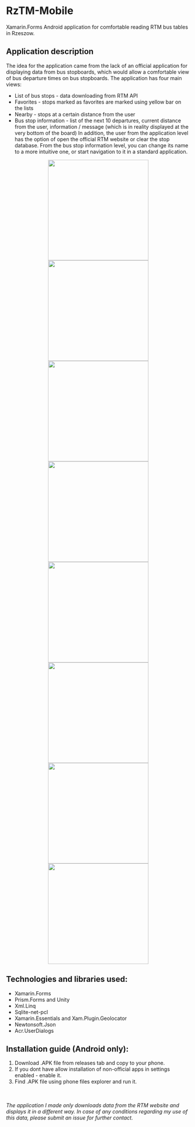 # RzTM-Mobile
Xamarin.Forms Android application for comfortable reading RTM bus tables in Rzeszow.


## Application description
The idea for the application came from the lack of an official application for displaying data from bus stopboards, which would allow a comfortable view of bus departure times on bus stopboards.
The application has four main views:
* List of bus stops - data downloading from RTM API
* Favorites - stops marked as favorites are marked using yellow bar on the lists
* Nearby - stops at a certain distance from the user
* Bus stop information - list of the next 10 departures, current distance from the user, information / message (which is in reality displayed at the very bottom of the board)
In addition, the user from the application level has the option of open the official RTM website or clear the stop database. From the bus stop information level, you can change its name to a more intuitive one, or start navigation to it in a standard application.

<p align="center">
  <img src="/Files/screenshots/busStopsList.png" width="275" />
  <img src="/Files/screenshots/favorites.png" width="275" /> 
  <img src="/Files/screenshots/nearby.png" width="275" />
  <img align="top" src="/Files/screenshots/details.png" width="275" />
  <img src="/Files/screenshots/busStopsList-ios.png" width="275" />
  <img src="/Files/screenshots/favorites-ios.png" width="275" /> 
  <img src="/Files/screenshots/nearby-ios.png" width="275" />
  <img src="/Files/screenshots/details-ios.png" width="275" />
</p>


## Technologies and libraries used:
* Xamarin.Forms
* Prism.Forms and Unity
* Xml.Linq
* Sqlite-net-pcl
* Xamarin.Essentials and Xam.Plugin.Geolocator
* Newtonsoft.Json
* Acr.UserDialogs

## Installation guide (Android only):
1) Download .APK file from releases tab and copy to your phone.
2) If you dont have allow installation of non-official apps in settings enabled - enable it.
3) Find .APK file using phone files explorer and run it.

<br><br>
*The application I made only downloads data from the RTM website and displays it in a different way. In case of any conditions regarding my use of this data, please submit an issue for further contact.*
